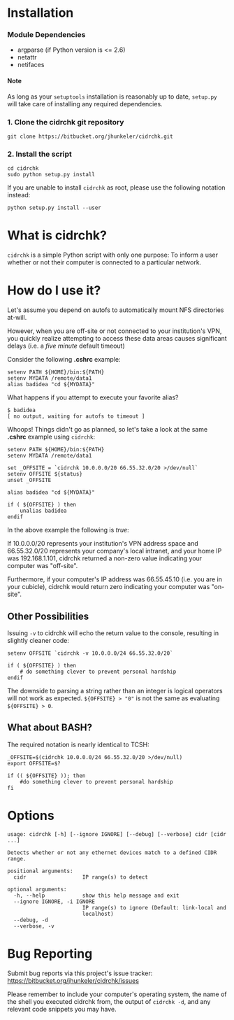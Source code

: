 # Installation

### Module Dependencies

* argparse (if Python version is <= 2.6)
* netattr
* netifaces

#### Note
As long as your `setuptools` installation is reasonably up to date, `setup.py` will take care of installing any required dependencies.

### 1. Clone the cidrchk git repository

```
git clone https://bitbucket.org/jhunkeler/cidrchk.git
```

### 2. Install the script

```
cd cidrchk
sudo python setup.py install
```

If you are unable to install `cidrchk` as root, please use the following notation instead:

```
python setup.py install --user
```

# What is cidrchk?

`cidrchk` is a simple Python script with only one purpose: To inform a user whether or not their computer is connected to a particular network.

# How do I use it?

Let's assume you depend on autofs to automatically mount NFS directories at-will.

However, when you are off-site or not connected to your institution's VPN, you quickly realize attempting to access these data areas causes significant delays (i.e. a *five minute* default timeout)

Consider the following **.cshrc** example:

```
setenv PATH ${HOME}/bin:${PATH}
setenv MYDATA /remote/data1
alias badidea "cd ${MYDATA}"
```

What happens if you attempt to execute your favorite alias?

```
$ badidea
[ no output, waiting for autofs to timeout ]
```

Whoops! Things didn't go as planned, so let's take a look at the same **.cshrc** example using `cidrchk`:

```
setenv PATH ${HOME}/bin:${PATH}
setenv MYDATA /remote/data1

set _OFFSITE = `cidrchk 10.0.0.0/20 66.55.32.0/20 >/dev/null`
setenv OFFSITE ${status}
unset _OFFSITE

alias badidea "cd ${MYDATA}"

if ( ${OFFSITE} ) then
    unalias badidea
endif
```

In the above example the following is *true*: 

If 10.0.0.0/20 represents your institution's VPN address space and 66.55.32.0/20 represents your company's local intranet, and your home IP was 192.168.1.101, cidrchk returned a non-zero value indicating your computer was "off-site".

Furthermore, if your computer's IP address was 66.55.45.10 (i.e. you are in your cubicle), cidrchk would return zero indicating your computer was "on-site".

## Other Possibilities

Issuing `-v` to cidrchk will echo the return value to the console, resulting in slightly cleaner code:

```
setenv OFFSITE `cidrchk -v 10.0.0.0/24 66.55.32.0/20`

if ( ${OFFSITE} ) then
    # do something clever to prevent personal hardship
endif
```

The downside to parsing a string rather than an integer is logical operators will not work as expected. `${OFFSITE} > "0"` is not the same as evaluating  `${OFFSITE} > 0`.

## What about BASH?

The required notation is nearly identical to TCSH:

```
_OFFSITE=$(cidrchk 10.0.0.0/24 66.55.32.0/20 >/dev/null)
export OFFSITE=$?

if (( ${OFFSITE} )); then
    #do something clever to prevent personal hardship
fi
```

# Options

```
usage: cidrchk [-h] [--ignore IGNORE] [--debug] [--verbose] cidr [cidr ...]

Detects whether or not any ethernet devices match to a defined CIDR range.

positional arguments:
  cidr                  IP range(s) to detect

optional arguments:
  -h, --help            show this help message and exit
  --ignore IGNORE, -i IGNORE
                        IP range(s) to ignore (Default: link-local and
                        localhost)
  --debug, -d
  --verbose, -v
```

# Bug Reporting

Submit bug reports via this project's issue tracker: https://bitbucket.org/jhunkeler/cidrchk/issues

Please remember to include your computer's operating system, the name of the shell you executed cidrchk from, the output of `cidrchk -d`, and any relevant code snippets you may have.